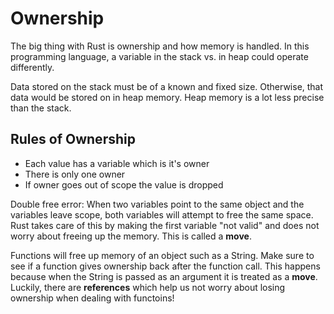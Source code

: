 # Ownership
The big thing with Rust is ownership and how memory is handled. In this programming language, a variable in the stack vs. in heap could operate differently. 

Data stored on the stack must be of a known and fixed size. Otherwise, that data would be stored on in heap memory. Heap memory is a lot less precise than the stack. 

## Rules of Ownership
- Each value has a variable which is it's owner
- There is only one owner
- If owner goes out of scope the value is dropped


Double free error: When two variables point to the same object and the variables leave scope, both variables will attempt to free the same space. Rust takes care of this by making the first variable "not valid" and does not worry about freeing up the memory. This is called a **move**.

Functions will free up memory of an object such as a String. Make sure to see if a function gives ownership back after the function call. This happens because when the String is passed as an argument it is treated as a **move**. Luckily, there are **references** which help us not worry about losing ownership when dealing with functoins!
